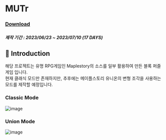 # MUTr

### [Download](https://drive.google.com/file/d/1V8JaL6uLnclDvWK8qUljf9f-g7fp5G3z/view?usp=drive_link)

##### 

##### 제작 기간 : 2023/06/23 ~ 2023/07/10 (17 DAYS)

## 📖 Introduction

해당 프로젝트는 유명 RPG게임인 Maplestory의 소스를 일부 활용하여 만든 블록 퍼즐 게임 입니다.<br>
현재 클래식 모드만 존재하지만, 추후에는 메이플스토리 유니온의 변형 조각을 사용하는 모드를 제작할 예정입니다.


### Classic Mode

![image](https://lh3.googleusercontent.com/u/0/drive-viewer/AITFw-zTc5rOQDtAwGt5FjBlRJjdKFPLoVdrC6EG1OHzP57N_L1HeF3yAdmtNT2pmgsoM5xbcCqxIP8JqG2LyGinZU6C9jA1FQ=w2005-h1321)

### Union Mode

![image](https://lh3.googleusercontent.com/u/0/drive-viewer/AITFw-zTc5rOQDtAwGt5FjBlRJjdKFPLoVdrC6EG1OHzP57N_L1HeF3yAdmtNT2pmgsoM5xbcCqxIP8JqG2LyGinZU6C9jA1FQ=w2005-h1321)